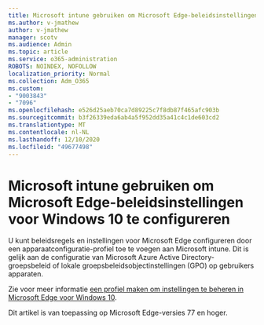 ```yaml
---
title: Microsoft intune gebruiken om Microsoft Edge-beleidsinstellingen voor Windows 10 te configureren
ms.author: v-jmathew
author: v-jmathew
manager: scotv
ms.audience: Admin
ms.topic: article
ms.service: o365-administration
ROBOTS: NOINDEX, NOFOLLOW
localization_priority: Normal
ms.collection: Adm_O365
ms.custom:
- "9003843"
- "7096"
ms.openlocfilehash: e526d25aeb70ca7d89225c7f8db87f465afc903b
ms.sourcegitcommit: b3f26339eda6ab4a5f952dd35a41c4c1de603cd2
ms.translationtype: MT
ms.contentlocale: nl-NL
ms.lasthandoff: 12/10/2020
ms.locfileid: "49677498"
---
```

# <a name="use-microsoft-intune-to-configure-microsoft-edge-policy-settings-for-windows-10"></a>Microsoft intune gebruiken om Microsoft Edge-beleidsinstellingen voor Windows 10 te configureren

U kunt beleidsregels en instellingen voor Microsoft Edge configureren door een apparaatconfiguratie-profiel toe te voegen aan Microsoft intune. Dit is gelijk aan de configuratie van Microsoft Azure Active Directory-groepsbeleid of lokale groepsbeleidsobjectinstellingen (GPO) op gebruikers apparaten.

Zie voor meer informatie [een profiel maken om instellingen te beheren in Microsoft Edge voor Windows 10](https://go.microsoft.com/fwlink/?linkid=2133700).

Dit artikel is van toepassing op Microsoft Edge-versies 77 en hoger.
